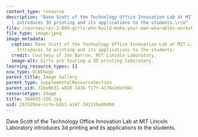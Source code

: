 ```yaml
---
content_type: resource
description: "Dave Scott of the Technology Office Innovation Lab at MIT Lincoln Laboratory\
  \ introduces 3d printing and its applications to the students.\r\n"
file: /courses/res-2-005-girls-who-build-make-your-own-wearables-workshop-spring-2015/207539aaccfeb5b1a34714115be89d8d_504693-15D.jpg
file_type: image/jpeg
image_metadata:
  caption: Dave Scott of the Technology Office Innovation Lab at MIT Lincoln Laboratory
    introduces 3d printing and its applications to the students.
  credit: Courtesy of Jon Barron, MIT Lincoln Laboratory.
  image-alt: Girls are touring a 3D printing laboratory.
learning_resource_types: []
ocw_type: OCWImage
parent_title: Image Gallery
parent_type: SupplementalResourceSection
parent_uid: 31be0b31-a028-1436-f17f-4178e2dafd4c
resourcetype: Image
title: 504693-15D.jpg
uid: 207539aa-ccfe-b5b1-a347-14115be89d8d
---
```

Dave Scott of the Technology Office Innovation Lab at MIT Lincoln Laboratory introduces 3d printing and its applications to the students.


